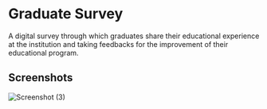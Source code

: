 # Graduate Survey
A digital survey through which graduates share their educational experience at the institution and taking feedbacks for the improvement of their educational program. 
## Screenshots
![Screenshot (3)](https://user-images.githubusercontent.com/43087810/86519632-1f51a580-be5a-11ea-9182-3fdd79b729d9.png)
